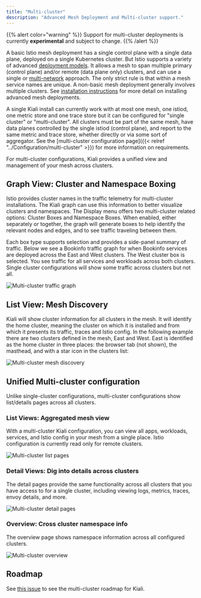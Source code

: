 ```yaml
---
title: "Multi-cluster"
description: "Advanced Mesh Deployment and Multi-cluster support."
---
```


{{% alert color="warning" %}}
Support for multi-cluster deployments is currently **experimental** and subject to change.
{{% /alert %}}

A basic Istio mesh deployment has a single control plane with a single data plane, deployed on a single Kubernetes cluster. But Istio supports a variety of advanced
[deployment models](https://istio.io/latest/docs/ops/deployment/deployment-models/). It allows a mesh to span multiple primary (control plane) and/or remote (data plane only) clusters, and can use a single or
[multi-network](https://istio.io/latest/docs/ops/deployment/deployment-models/#multiple-networks) approach. The only strict rule is that within a mesh service names are unique. A non-basic mesh deployment generally involves multiple clusters. See [installation instructions](https://istio.io/docs/setup/install/multicluster/) for more detail on installing advanced mesh deployments.

A single Kiali install can currently work with at most one mesh, one istiod, one metric store and one trace store but it can be configured for "single cluster" or "multi-cluster". All clusters must be part of the same mesh, have data planes controlled by the single istiod (control plane), and report to the same metric and trace store, whether directly or via some sort of aggregator. See the [multi-cluster configuration page]({{< relref "../Configuration/multi-cluster" >}}) for more information on requirements.

For multi-cluster configurations, Kiali provides a unified view and management of your mesh across clusters.

## Graph View: Cluster and Namespace Boxing

Istio provides cluster names in the traffic telemetry for multi-cluster installations. The Kiali graph can use this information to better visualize clusters and namespaces. The Display menu offers two multi-cluster related options: Cluster Boxes and Namespace Boxes. When enabled, either separately or together, the graph will generate boxes to help identify the relevant nodes and edges, and to see traffic traveling between them.

Each box type supports selection and provides a side-panel summary of traffic. Below we see a Bookinfo traffic graph for when Bookinfo services are deployed across the East and West clusters. The West cluster box is selected. You see traffic for all services and workloads across both clusters. Single cluster configurations will show some traffic across clusters but not all.

![Multi-cluster traffic graph](/images/documentation/features/multi-cluster-traffic-graph.png "Multi-cluster traffic graph")

## List View: Mesh Discovery

Kiali will show cluster information for all clusters in the mesh. It will identify the home cluster, meaning the cluster on which it is installed and from which it presents its traffic, traces and Istio config. In the following example there are two clusters defined in the mesh, East and West. East is identified as the home cluster in three places: the browser tab (not shown), the masthead, and with a star icon in the clusters list:

![Multi-cluster mesh discovery](/images/documentation/features/multi-cluster-mesh-view.png "Multi-cluster mesh discovery")

## Unified Multi-cluster configuration

Unlike single-cluster configurations, multi-cluster configurations show list/details pages across all clusters.

### List Views: Aggregated mesh view

With a multi-cluster Kiali configuration, you can view all apps, workloads, services, and Istio config in your mesh from a single place. Istio configuration is currently read only for remote clusters.

![Multi-cluster list pages](/images/documentation/features/multi-cluster-list.png "Multi-cluster list pages")

### Detail Views: Dig into details across clusters

The detail pages provide the same functionality across all clusters that you have access to for a single cluster, including viewing logs, metrics, traces, envoy details, and more.

![Multi-cluster detail pages](/images/documentation/features/multi-cluster-details.png "Multi-cluster detail pages")

### Overview: Cross cluster namespace info

The overview page shows namespace information across all configured clusters.

![Multi-cluster overview](/images/documentation/features/multi-cluster-overview.png "Multi-cluster overview")

## Roadmap

See [this issue](https://github.com/kiali/kiali/issues/5618) to see the multi-cluster roadmap for Kiali.
